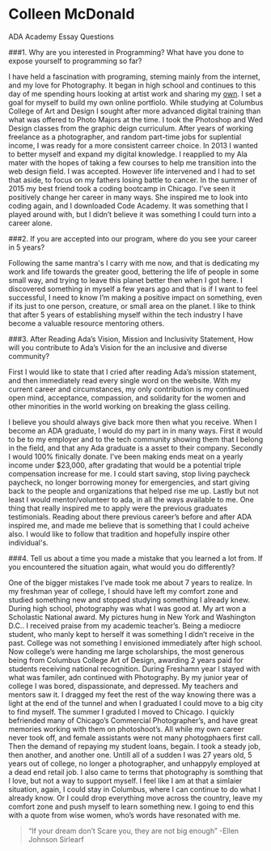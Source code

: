 # Colleen McDonald
ADA Academy Essay Questions
 
 
 
###1. Why are you interested in Programming? What have you done to expose yourself to programming so far?  

  I have held a fascination with programing, steming mainly from the internet, and my love for Photography. 
It began in high school and continues to this day of me spending hours looking at artist work and sharing my [own](https://postimg.org/image/5mzmdqd23/). 
I set a goal for myself to build my own online portfiolo. While studying at Columbus College of Art and Design 
I sought after more advanced digital training than what was offered to Photo Majors at the time. I took the Photoshop 
and Wed Design classes from the graphic deign curriculum. After years of working freelance as a photographer, and random 
part-time jobs for suplential income,  I was ready for a more consistent carreer choice. In 2013 I wanted to better myself and expand my digital knowledge. I reapplied to my Ala mater with the hopes of taking a few courses to help me transition into the web design field. I was accepted. However life intervened and I had to set that aside, to focus on my fathers losing battle to cancer. In the summer of 2015 my best friend took a coding bootcamp in Chicago. I’ve seen it positively change her career in many ways. She inspired me to look into coding again, and I downloaded Code Academy. It was something that I played around with, but I didn’t believe it was something I could turn into a career alone.


###2. If you are accepted into our program, where do you see your career in 5 years?

Following the same mantra's I carry with me now, and that is dedicating my work and life towards the greater good, bettering the life of people in some small way, and trying to leave this planet better then when I got here. I discovered something in myself a few years ago and that is if I want to feel successful, I need to know I’m making a positive impact on something, even if its just to one person, creature, or small area on the planet. I like to think that after 5 years of establishing myself within the tech industry I have become a valuable resource mentoring others.


###3. After Reading Ada’s Vision, Mission and Inclusivity Statement, How will you contribute to Ada’s Vision for the an inclusive and diverse community?

First I would like to state that I cried after reading Ada’s mission statement, and then immediately read every single word 
on the website. With my current career and circumstances, my only contribution is my continued open mind, acceptance, 
compassion, and solidarity for the women and other minorities in the world working on breaking the glass ceiling.

I believe you should always give back more then what you receive. When I become an ADA graduate, I would do my part in in 
many ways. First it would to be to my employer and to the tech community showing them that I belong in the field, and that any 
Ada graduate is a asset to their company. Secondly I would 100% finically donate. I’ve been making ends meat on a yearly income under $23,000, after gradating that would be a potential triple compensation increase for me. I could start saving, stop living paycheck paycheck, no longer borrowing money for emergencies, and start giving back to the people and organizations that helped rise me up. Lastly but not least I would mentor/volunteer to ada, in all the ways available to me. One thing that really inspired me to apply were the previous graduates testimonials. Reading about there previous career’s before and after ADA inspired me, and made me believe that is something that I could acheive also. I would like to follow that tradition and hopefully inspire other individual's. 

###4. Tell us about a time you made a mistake that you learned a lot from. If you encountered the situation again, what would you do differently?

One of the bigger mistakes I’ve made took me about 7 years to realize. In my freshman year of college, I should have left my comfort zone and studied something new and stopped studying something I already knew. During high school, photography was what I was good at. My art won a Scholastic National award. My pictures hung in New York and Washington D.C.. I received praise from my academic teacher’s. Being a mediocre student, who manly kept to herself it was something I didn’t receive in the past. College was not something I envisioned immediately after high school. Now college’s were handing me large scholarships, the most generous being from Columbus College Art of Design, awarding 2 years paid for students receiving national recognition. During Freshamn year I stayed with what was familer, adn continued with Photography. By my junior year of college I was bored, dispassionate, and depressed. My teachers and mentors saw it. I dragged my feet the rest of the way knowing there was a light at the end of the tunnel and when I graduated I could move to a big city to find myself. The summer I graduted I moved to Chicago. I quickly befriended many of Chicago’s Commercial Photographer’s, and have great memories working with them on photoshoot’s. All while my own career never took off, and female assistants were not many photogphaers first call. Then the demand of repaying my student loans, begain. I took a steady job, then another, and another one. Untill all of a sudden I was 27 years old, 5 years out of college, no longer a photographer, and unhappyly employed at a dead end retail job. I also came to terms that photography is somthing that I love, but not a way to support myself.
	I feel like I am at that a simlaier situation, again, I could stay in Columbus, where I can continue to do what I already know. Or I could drop everything move across the country, leave my comfort zone and push myself to learn something new. I going to end this with a quote from wise women, who’s words have resonated with me.



>“If your dream don’t Scare you, they are not big enough” 
>-Ellen Johnson Sirlearf


